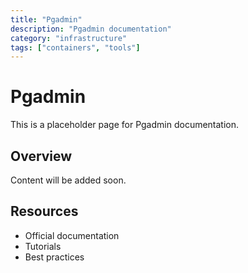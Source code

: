 ```yaml
---
title: "Pgadmin"
description: "Pgadmin documentation"
category: "infrastructure"
tags: ["containers", "tools"]
---
```


# Pgadmin

This is a placeholder page for Pgadmin documentation.

## Overview

Content will be added soon.

## Resources

- Official documentation
- Tutorials
- Best practices
